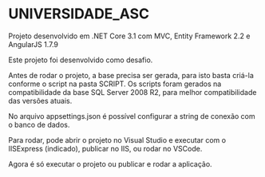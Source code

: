 # UNIVERSIDADE_ASC
Projeto desenvolvido em .NET Core 3.1 com MVC, Entity Framework 2.2 e AngularJS 1.7.9

Este projeto foi desenvolvido como desafio.

Antes de rodar o projeto, a base precisa ser gerada, para isto basta criá-la conforme o script na pasta SCRIPT. Os scripts foram 
gerados na compatibilidade da base SQL Server 2008 R2, para melhor compatibilidade das versões atuais.

No arquivo appsettings.json é possível configurar a string de conexão com o banco de dados.

Para rodar, pode abrir o projeto no Visual Studio e executar com o IISExpress (indicado), publicar no IIS, ou rodar no VSCode.

Agora é só executar o projeto ou publicar e rodar a aplicação.

